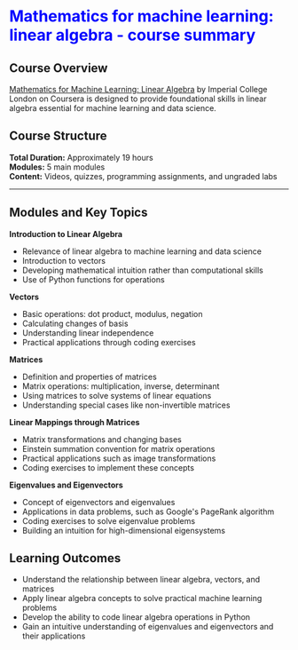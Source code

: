 # <span style=color:blue> Mathematics for machine learning: linear algebra - course summary </span>
## Course Overview

[Mathematics for Machine Learning: Linear Algebra](http://https://www.coursera.org/learn/linear-algebra-machine-learning "Mathematics for Machine Learning: Linear Algebra") by Imperial College London on Coursera is designed to provide foundational skills in linear algebra essential for machine learning and data science.

## Course Structure
**Total Duration:** Approximately 19 hours  
**Modules:** 5 main modules  
**Content:** Videos, quizzes, programming assignments, and ungraded labs  

***

## Modules and Key Topics
**Introduction to Linear Algebra**
- Relevance of linear algebra to machine learning and data science
- Introduction to vectors
- Developing mathematical intuition rather than computational skills
- Use of Python functions for operations

**Vectors**
- Basic operations: dot product, modulus, negation
- Calculating changes of basis
- Understanding linear independence
- Practical applications through coding exercises

**Matrices**
- Definition and properties of matrices
- Matrix operations: multiplication, inverse, determinant
- Using matrices to solve systems of linear equations
- Understanding special cases like non-invertible matrices

**Linear Mappings through Matrices**
- Matrix transformations and changing bases
- Einstein summation convention for matrix operations
- Practical applications such as image transformations
- Coding exercises to implement these concepts

**Eigenvalues and Eigenvectors**
- Concept of eigenvectors and eigenvalues
- Applications in data problems, such as Google's PageRank algorithm
- Coding exercises to solve eigenvalue problems
- Building an intuition for high-dimensional eigensystems


## Learning Outcomes
- Understand the relationship between linear algebra, vectors, and matrices
- Apply linear algebra concepts to solve practical machine learning problems
- Develop the ability to code linear algebra operations in Python
- Gain an intuitive understanding of eigenvalues and eigenvectors and their applications
